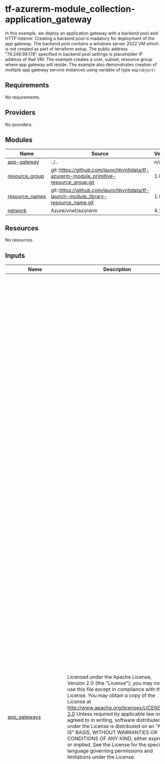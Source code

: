 # tf-azurerm-module_collection-application_gateway
In this example, we deploy an application gateway with a backend pool and HTTP listener. Creating a backend pool is madatory for deployment of the app gateway. The backend pool contains a windows server 2022 VM which is not created as part of terraform setup. The public address "74.249.99.178" specified in backend pool settings is placeholder IP address of that VM. The example creates a vnet, subnet, resource group where app gateway will reside. The example also demonstrates creation of multiple app gateway service instances using variable of type `map(object)`

<!-- BEGINNING OF PRE-COMMIT-TERRAFORM DOCS HOOK -->
## Requirements

No requirements.

## Providers

No providers.

## Modules

| Name | Source | Version |
|------|--------|---------|
| <a name="module_app-gateway"></a> [app-gateway](#module\_app-gateway) | ../.. | n/a |
| <a name="module_resource_group"></a> [resource\_group](#module\_resource\_group) | git::https://github.com/launchbynttdata/tf-azurerm-module_primitive-resource_group.git | 1.0.0 |
| <a name="module_resource_names"></a> [resource\_names](#module\_resource\_names) | git::https://github.com/launchbynttdata/tf-launch-module_library-resource_name.git | 1.0.0 |
| <a name="module_network"></a> [network](#module\_network) | Azure/vnet/azurerm | 4.1.0 |

## Resources

No resources.

## Inputs

| Name | Description | Type | Default | Required |
|------|-------------|------|---------|:--------:|
| <a name="input_app_gateways"></a> [app\_gateways](#input\_app\_gateways) | Licensed under the Apache License, Version 2.0 (the "License"); you may not use this file except in compliance with the License. You may obtain a copy of the License at  http://www.apache.org/licenses/LICENSE-2.0  Unless required by applicable law or agreed to in writing, software distributed under the License is distributed on an "AS IS" BASIS, WITHOUT WARRANTIES OR CONDITIONS OF ANY KIND, either express or implied. See the License for the specific language governing permissions and limitations under the License. | <pre>map(object({<br>    appgw_backend_http_settings = list(object({<br>      name                                = string<br>      port                                = optional(number, 443)<br>      protocol                            = optional(string, "Https")<br>      path                                = optional(string)<br>      probe_name                          = optional(string)<br>      cookie_based_affinity               = optional(string, "Disabled")<br>      affinity_cookie_name                = optional(string, "ApplicationGatewayAffinity")<br>      request_timeout                     = optional(number, 20)<br>      host_name                           = optional(string)<br>      pick_host_name_from_backend_address = optional(bool, true)<br>      trusted_root_certificate_names      = optional(list(string), [])<br>      authentication_certificate          = optional(string)<br>      connection_draining_timeout_sec     = optional(number)<br>    })),<br>    appgw_backend_pools = list(object({<br>      name         = string<br>      fqdns        = optional(list(string))<br>      ip_addresses = optional(list(string))<br>    })),<br>    appgw_http_listeners = list(object({<br>      name                           = string<br>      frontend_ip_configuration_name = optional(string)<br>      frontend_port_name             = optional(string)<br>      host_name                      = optional(string)<br>      host_names                     = optional(list(string))<br>      protocol                       = optional(string, "Https")<br>      require_sni                    = optional(bool, false)<br>      ssl_certificate_name           = optional(string)<br>      ssl_profile_name               = optional(string)<br>      firewall_policy_id             = optional(string)<br>      custom_error_configuration = optional(list(object({<br>        status_code           = string<br>        custom_error_page_url = string<br>      })), [])<br>    })),<br>    appgw_routings = list(object({ name = string<br>      rule_type                   = optional(string, "Basic")<br>      http_listener_name          = optional(string)<br>      backend_address_pool_name   = optional(string)<br>      backend_http_settings_name  = optional(string)<br>      url_path_map_name           = optional(string)<br>      redirect_configuration_name = optional(string)<br>      rewrite_rule_set_name       = optional(string)<br>      priority                    = optional(number)<br>    })),<br>    appgw_url_path_map = optional(list(object({<br>      name                                = string<br>      default_backend_address_pool_name   = optional(string)<br>      default_redirect_configuration_name = optional(string)<br>      default_backend_http_settings_name  = optional(string)<br>      default_rewrite_rule_set_name       = optional(string)<br>      path_rules = list(object({<br>        name                        = string<br>        backend_address_pool_name   = optional(string)<br>        backend_http_settings_name  = optional(string)<br>        rewrite_rule_set_name       = optional(string)<br>        redirect_configuration_name = optional(string)<br>        paths                       = optional(list(string), [])<br>      }))<br>    })), []),<br>    client_name           = string,<br>    environment           = string,<br>    location_short        = optional(string, ""),<br>    logs_destinations_ids = list(string),<br>    stack                 = string,<br>    app_gateway_tags      = optional(map(string), {}),<br>    custom_appgw_name     = optional(string, ""),<br>    create_subnet         = bool,<br>    appgw_rewrite_rule_set = optional(list(object({<br>      name = string<br>      rewrite_rules = list(object({<br>        name          = string<br>        rule_sequence = string<br>        conditions = optional(list(object({<br>          variable    = string<br>          pattern     = string<br>          ignore_case = optional(bool, false)<br>          negate      = optional(bool, false)<br>          })),<br>        [])<br>        response_header_configurations = optional(list(object({<br>          header_name = string<br>          header_value = string })),<br>        [])<br>        request_header_configurations = optional(list(object({<br>          header_name = string<br>          header_value = string })),<br>        [])<br>        url_reroute = optional(object({<br>          path         = optional(string)<br>          query_string = optional(string)<br>          components   = optional(string)<br>          reroute      = optional(bool)<br>        }))<br>      }))<br>    })), []),<br>    appgw_probes = optional(list(object({<br>      name                                      = string<br>      host                                      = optional(string)<br>      port                                      = optional(number, null)<br>      interval                                  = optional(number, 30)<br>      path                                      = optional(string, "/")<br>      protocol                                  = optional(string, "Https")<br>      timeout                                   = optional(number, 30)<br>      unhealthy_threshold                       = optional(number, 3)<br>      pick_host_name_from_backend_http_settings = optional(bool, false)<br>      minimum_servers                           = optional(number, 0)<br>      match = optional(object(<br>        {<br>          body        = optional(string, "")<br>          status_code = optional(list(string), ["200-399"])<br>      }), {})<br>    })), []),<br>    frontend_port_settings = list(object({<br>      name = string<br>      port = number<br>    }))<br>    custom_ip_name                        = optional(string, "")<br>    custom_ip_label                       = optional(string, "")<br>    custom_frontend_ip_configuration_name = optional(string, "")<br>  }))</pre> | n/a | yes |
| <a name="input_resource_names_map"></a> [resource\_names\_map](#input\_resource\_names\_map) | A map of key to resource\_name that will be used by tf-launch-module\_library-resource\_name to generate resource names | <pre>map(object({<br>    name       = string<br>    max_length = optional(number, 60)<br>  }))</pre> | <pre>{<br>  "app_gateway": {<br>    "max_length": 80,<br>    "name": "appgw"<br>  },<br>  "app_service": {<br>    "max_length": 80,<br>    "name": "appsvc"<br>  },<br>  "resource_group": {<br>    "max_length": 90,<br>    "name": "rg"<br>  },<br>  "vnet": {<br>    "max_length": 80,<br>    "name": "vnet"<br>  },<br>  "web_app_images": {<br>    "max_length": 80,<br>    "name": "webapp"<br>  },<br>  "web_app_videos": {<br>    "max_length": 80,<br>    "name": "webapp"<br>  }<br>}</pre> | no |
| <a name="input_naming_prefix"></a> [naming\_prefix](#input\_naming\_prefix) | Prefix for the provisioned resources. | `string` | `"platform"` | no |
| <a name="input_environment_number"></a> [environment\_number](#input\_environment\_number) | The environment count for the respective environment. Defaults to 000. Increments in value of 1 | `string` | `"000"` | no |
| <a name="input_resource_number"></a> [resource\_number](#input\_resource\_number) | The resource count for the respective resource. Defaults to 000. Increments in value of 1 | `string` | `"000"` | no |
| <a name="input_region"></a> [region](#input\_region) | Azure Region in which the infra needs to be provisioned | `string` | `"eastus2"` | no |
| <a name="input_logical_product_family"></a> [logical\_product\_family](#input\_logical\_product\_family) | (Required) Name of the product family for which the resource is created.<br>    Example: org\_name, department\_name. | `string` | `"launch"` | no |
| <a name="input_logical_product_service"></a> [logical\_product\_service](#input\_logical\_product\_service) | (Required) Name of the product service for which the resource is created.<br>    For example, backend, frontend, middleware etc. | `string` | `"network"` | no |
| <a name="input_subnet_prefixes"></a> [subnet\_prefixes](#input\_subnet\_prefixes) | (Required) The address prefix to use for the subnet. | `list(string)` | n/a | yes |
| <a name="input_address_space"></a> [address\_space](#input\_address\_space) | (Required)The address space that is used by the virtual network. | `list(string)` | n/a | yes |
| <a name="input_subnet_names"></a> [subnet\_names](#input\_subnet\_names) | (Required) The names of the subnets to be created. | `list(string)` | n/a | yes |
| <a name="input_environment"></a> [environment](#input\_environment) | (Required) Project environment. | `string` | n/a | yes |
| <a name="input_location"></a> [location](#input\_location) | (Required) Azure location. | `string` | n/a | yes |

## Outputs

| Name | Description |
|------|-------------|
| <a name="output_appgw_backend_address_pool_ids"></a> [appgw\_backend\_address\_pool\_ids](#output\_appgw\_backend\_address\_pool\_ids) | List of backend address pool Ids. |
| <a name="output_appgw_backend_http_settings_ids"></a> [appgw\_backend\_http\_settings\_ids](#output\_appgw\_backend\_http\_settings\_ids) | List of backend HTTP settings Ids. |
| <a name="output_appgw_backend_http_settings_probe_ids"></a> [appgw\_backend\_http\_settings\_probe\_ids](#output\_appgw\_backend\_http\_settings\_probe\_ids) | List of probe Ids from backend HTTP settings. |
| <a name="output_appgw_custom_error_configuration_ids"></a> [appgw\_custom\_error\_configuration\_ids](#output\_appgw\_custom\_error\_configuration\_ids) | List of custom error configuration Ids. |
| <a name="output_appgw_frontend_ip_configuration_ids"></a> [appgw\_frontend\_ip\_configuration\_ids](#output\_appgw\_frontend\_ip\_configuration\_ids) | List of frontend IP configuration Ids. |
| <a name="output_appgw_frontend_port_ids"></a> [appgw\_frontend\_port\_ids](#output\_appgw\_frontend\_port\_ids) | List of frontend port Ids. |
| <a name="output_appgw_gateway_ip_configuration_ids"></a> [appgw\_gateway\_ip\_configuration\_ids](#output\_appgw\_gateway\_ip\_configuration\_ids) | List of IP configuration Ids. |
| <a name="output_appgw_http_listener_frontend_ip_configuration_ids"></a> [appgw\_http\_listener\_frontend\_ip\_configuration\_ids](#output\_appgw\_http\_listener\_frontend\_ip\_configuration\_ids) | List of frontend IP configuration Ids from HTTP listeners. |
| <a name="output_appgw_http_listener_frontend_port_ids"></a> [appgw\_http\_listener\_frontend\_port\_ids](#output\_appgw\_http\_listener\_frontend\_port\_ids) | List of frontend port Ids from HTTP listeners. |
| <a name="output_appgw_http_listener_ids"></a> [appgw\_http\_listener\_ids](#output\_appgw\_http\_listener\_ids) | List of HTTP listener Ids. |
| <a name="output_appgw_id"></a> [appgw\_id](#output\_appgw\_id) | The ID of the Application Gateway. |
| <a name="output_appgw_name"></a> [appgw\_name](#output\_appgw\_name) | The name of the Application Gateway. |
| <a name="output_appgw_nsg_id"></a> [appgw\_nsg\_id](#output\_appgw\_nsg\_id) | The ID of the network security group from the subnet where the Application Gateway is attached. |
| <a name="output_appgw_nsg_name"></a> [appgw\_nsg\_name](#output\_appgw\_nsg\_name) | The name of the network security group from the subnet where the Application Gateway is attached. |
| <a name="output_appgw_public_ip_address"></a> [appgw\_public\_ip\_address](#output\_appgw\_public\_ip\_address) | The public IP address of Application Gateway. |
| <a name="output_appgw_public_ip_domain_name"></a> [appgw\_public\_ip\_domain\_name](#output\_appgw\_public\_ip\_domain\_name) | Domain Name part from FQDN of the A DNS record associated with the public IP. |
| <a name="output_appgw_public_ip_fqdn"></a> [appgw\_public\_ip\_fqdn](#output\_appgw\_public\_ip\_fqdn) | Fully qualified domain name of the A DNS record associated with the public IP. |
| <a name="output_appgw_redirect_configuration_ids"></a> [appgw\_redirect\_configuration\_ids](#output\_appgw\_redirect\_configuration\_ids) | List of redirect configuration Ids. |
| <a name="output_appgw_request_routing_rule_backend_address_pool_ids"></a> [appgw\_request\_routing\_rule\_backend\_address\_pool\_ids](#output\_appgw\_request\_routing\_rule\_backend\_address\_pool\_ids) | List of backend address pool Ids attached to request routing rules. |
| <a name="output_appgw_request_routing_rule_backend_http_settings_ids"></a> [appgw\_request\_routing\_rule\_backend\_http\_settings\_ids](#output\_appgw\_request\_routing\_rule\_backend\_http\_settings\_ids) | List of HTTP settings Ids attached to request routing rules. |
| <a name="output_appgw_request_routing_rule_http_listener_ids"></a> [appgw\_request\_routing\_rule\_http\_listener\_ids](#output\_appgw\_request\_routing\_rule\_http\_listener\_ids) | List of HTTP listener Ids attached to request routing rules. |
| <a name="output_appgw_request_routing_rule_ids"></a> [appgw\_request\_routing\_rule\_ids](#output\_appgw\_request\_routing\_rule\_ids) | List of request routing rules Ids. |
| <a name="output_appgw_request_routing_rule_redirect_configuration_ids"></a> [appgw\_request\_routing\_rule\_redirect\_configuration\_ids](#output\_appgw\_request\_routing\_rule\_redirect\_configuration\_ids) | List of redirect configuration Ids attached to request routing rules. |
| <a name="output_appgw_request_routing_rule_rewrite_rule_set_ids"></a> [appgw\_request\_routing\_rule\_rewrite\_rule\_set\_ids](#output\_appgw\_request\_routing\_rule\_rewrite\_rule\_set\_ids) | List of rewrite rule set Ids attached to request routing rules. |
| <a name="output_appgw_request_routing_rule_url_path_map_ids"></a> [appgw\_request\_routing\_rule\_url\_path\_map\_ids](#output\_appgw\_request\_routing\_rule\_url\_path\_map\_ids) | List of URL path map Ids attached to request routing rules. |
| <a name="output_appgw_ssl_certificate_ids"></a> [appgw\_ssl\_certificate\_ids](#output\_appgw\_ssl\_certificate\_ids) | List of SSL certificate Ids. |
| <a name="output_appgw_subnet_id"></a> [appgw\_subnet\_id](#output\_appgw\_subnet\_id) | The ID of the subnet where the Application Gateway is attached. |
| <a name="output_appgw_subnet_name"></a> [appgw\_subnet\_name](#output\_appgw\_subnet\_name) | The name of the subnet where the Application Gateway is attached. |
| <a name="output_appgw_url_path_map_default_backend_address_pool_ids"></a> [appgw\_url\_path\_map\_default\_backend\_address\_pool\_ids](#output\_appgw\_url\_path\_map\_default\_backend\_address\_pool\_ids) | List of default backend address pool Ids attached to URL path maps. |
| <a name="output_appgw_url_path_map_default_backend_http_settings_ids"></a> [appgw\_url\_path\_map\_default\_backend\_http\_settings\_ids](#output\_appgw\_url\_path\_map\_default\_backend\_http\_settings\_ids) | List of default backend HTTP settings Ids attached to URL path maps. |
| <a name="output_appgw_url_path_map_default_redirect_configuration_ids"></a> [appgw\_url\_path\_map\_default\_redirect\_configuration\_ids](#output\_appgw\_url\_path\_map\_default\_redirect\_configuration\_ids) | List of default redirect configuration Ids attached to URL path maps. |
| <a name="output_appgw_url_path_map_ids"></a> [appgw\_url\_path\_map\_ids](#output\_appgw\_url\_path\_map\_ids) | List of URL path map Ids. |
<!-- END OF PRE-COMMIT-TERRAFORM DOCS HOOK -->
